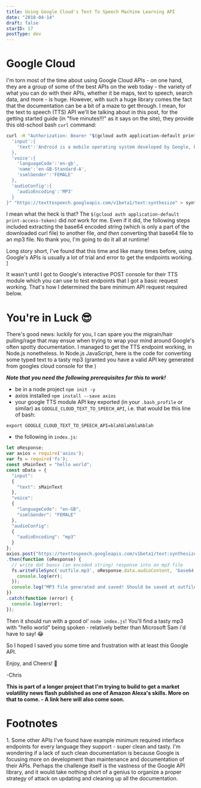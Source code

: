 ```yaml
---
title: Using Google Cloud's Text To Speech Machine Learning API
date: "2018-04-14"
draft: false
starID: 17
postType: dev
---
```


# Google Cloud

I'm torn most of the time about using Google Cloud APIs - on one hand, they are a group of some of the best APIs on the web today - the variety of what you can do with their APIs, whether it be maps, text to speech, search data, and more - is huge. However, with such a huge library comes the fact that the documentation can be a bit of a maze to get through. I mean, for the text to speech (TTS) API we'll be talking about in this post, for the getting started guide (in "five minutes!!!" as it says on the site), they provide this old-school bash `curl` command:

```bash
curl -H "Authorization: Bearer "$(gcloud auth application-default print-access-token) -H "Content-Type: application/json; charset=utf-8" --data "{
  'input':{
    'text':'Android is a mobile operating system developed by Google, based on the Linux kernel and designed primarily for touchscreen mobile devices such as smartphones and tablets.'
  },
  'voice':{
    'languageCode':'en-gb',
    'name':'en-GB-Standard-A',
    'ssmlGender':'FEMALE'
  },
  'audioConfig':{
    'audioEncoding':'MP3'
  }
}" "https://texttospeech.googleapis.com/v1beta1/text:synthesize" > synthesize-output.txt
```

I mean what the heck is that? The `$(gcloud auth application-default print-access-token)` did _not_ work for me. Even if it did, the following steps included extracting the base64 encoded string (which is only a part of the downloaded curl file) to another file, _and then_ converting that base64 file to an mp3 file. No thank you, I'm going to do it all at runtime!

Long story short, I've found that this time and like many times before, using Google's APIs is usually a lot of trial and error to get the endpoints working. <sup><a href="#footnote-3">1</a></sup>

It wasn't until I got to Google's interactive POST console for their TTS module which you can use to test endpoints that I got a basic request working. That's how I determined the bare minimum API request required below.

# You're in Luck :sunglasses:

There's good news: luckily for you, I can spare you the migrain/hair pulling/rage that may ensue when trying to wrap your mind around Google's often spotty documentation. I managed to get the TTS endpoint working, in Node.js nonetheless. In Node.js JavaScript, here is the code for converting some typed text to a tasty mp3 (granted you have a valid API key generated from googles cloud console for the )

**_Note that you need the following prerequisites for this to work!_**
- be in a node project `npm init -y`
- axios installed `npm install --save axios`
- your google TTS module API key exported (in your `.bash_profile` or similar) as `GOOGLE_CLOUD_TEXT_TO_SPEECH_API`, i.e. that would be this line of bash:

`export GOOGLE_CLOUD_TEXT_TO_SPEECH_API=blahblahblahblah`

- the following in `index.js`:

```javascript
let oResponse;
var axios = require('axios');
var fs = require('fs');
const sMainText = "hello world";
const oData = {
  "input":
  {
    "text": sMainText
  },
  "voice":
  {
    "languageCode": "en-GB",
    "ssmlGender": "FEMALE"
  },
  "audioConfig":
  {
    "audioEncoding": "mp3"
  }
};
axios.post("https://texttospeech.googleapis.com/v1beta1/text:synthesize?fields=audioContent&key=" + process.env.GOOGLE_CLOUD_TEXT_TO_SPEECH_API, oData)
.then(function (oResponse) {
  // write dat baoss (an encoded string) response into an mp3 file
  fs.writeFileSync('outfile.mp3', oResponse.data.audioContent, 'base64', function(err) { // write this base64 to an mp3
    console.log(err);
  });
  console.log("MP3 file generated and saved! Should be saved at outfile.mp3");
})
.catch(function (error) {
  console.log(error);
});
```
Then it should run with a good ol' `node index.js`! You'll find a tasty mp3 with "hello world" being spoken - relatively better than Microsoft Sam i'd have to say! :joy:

So I hoped I saved you some time and frustration with at least this Google API.

Enjoy, and Cheers! :beer:

-Chris

**This is part of a longer project that I'm trying to build to get a market volatility news flash published as one of Amazon Alexa's skills. More on that to come. - A link here will also come soon.**

# Footnotes

<div id="footnote-1">
1. Some other APIs I've found have example minimum required interface endpoints for every language they support - super clean and tasty. I'm wondering if a lack of such clean documentation is because Google is focusing more on development than maintenance and documentation of their APIs. Perhaps the challenge itself is the vastness of the Google API library, and it would take nothing short of a genius to organize a proper strategy of attack on updating and cleaning up all the documentation.
</div>
